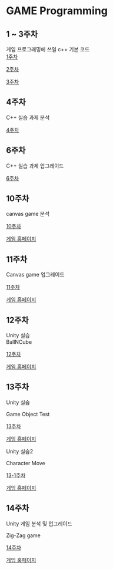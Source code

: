 # GAME Programming

## 1 ~ 3주차
게임 프로그래밍에 쓰일 c++ 기본 코드  
[1주차](https://github.com/Kimra0467/game/tree/main/week1)  
  
[2주차](https://github.com/Kimra0467/game/tree/main/week2)  
  
[3주차](https://github.com/Kimra0467/game/tree/main/week3)  
  

## 4주차
C++ 실습 과제 분석  

[4주차](https://github.com/Kimra0467/game/tree/main/week4/report)  

## 6주차
C++ 실습 과제 업그레이드  

[6주차](https://github.com/Kimra0467/game/tree/main/week6/report)  

## 10주차
canvas game 분석  

[10주차](https://github.com/Kimra0467/game/tree/main/week11/report)  

[게임 홈페이지](https://kimra0467.github.io/game/week11/report/canvas_game.html)  

## 11주차
Canvas game 업그레이드  

[11주차](https://github.com/Kimra0467/game/tree/main/week12/report)  

[게임 홈페이지](https://kimra0467.github.io/game/week12/report/canvas_game_upgrade.html)  


## 12주차
Unity 실습  
BallNCube  

[12주차](https://kimra0467.github.io/game/week13)  

[게임 홈페이지](https://kimra0467.github.io/game/week13/index.html)  


## 13주차
Unity 실습  

Game Object Test  

[13주차](https://kimra0467.github.io/game/week14)  

[게임 홈페이지](https://kimra0467.github.io/game/week14/index.html)  

  
Unity 실습2  

Character Move  

[13-1주차](https://kimra0467.github.io/game/week14-1)  

[게임 홈페이지](https://kimra0467.github.io/game/week14-1/index.html)  


## 14주차
Unity 게임 분석 및 업그레이드  

Zig-Zag game   

[14주차](https://kimra0467.github.io/game/week15)  

[게임 홈페이지](https://kimra0467.github.io/game/week15/new/index.html)  


